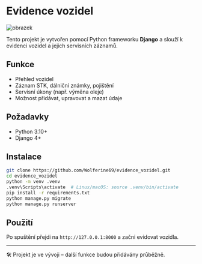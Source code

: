 # Evidence vozidel
![obrazek](https://github.com/user-attachments/assets/310210b2-825b-4b31-99c1-ebdebe050aa9)


Tento projekt je vytvořen pomocí Python frameworku **Django** a slouží k evidenci vozidel a jejich servisních záznamů.

## Funkce

- Přehled vozidel
- Záznam STK, dálniční známky, pojištění
- Servisní úkony (např. výměna oleje)
- Možnost přidávat, upravovat a mazat údaje

## Požadavky

- Python 3.10+
- Django 4+

## Instalace

```bash
git clone https://github.com/Wolferine69/evidence_vozidel.git
cd evidence_vozidel
python -m venv .venv
.venv\Scripts\activate  # Linux/macOS: source .venv/bin/activate
pip install -r requirements.txt
python manage.py migrate
python manage.py runserver
```

## Použití

Po spuštění přejdi na `http://127.0.0.1:8000` a začni evidovat vozidla.

---

🛠️ Projekt je ve vývoji – další funkce budou přidávány průběžně.
